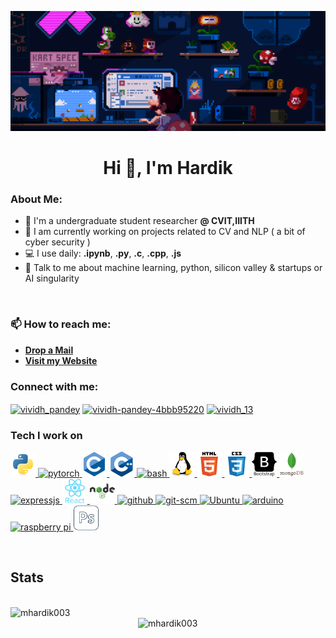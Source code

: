 <p align="center">
      <img alt="GIF" src="https://raw.githubusercontent.com/mhardik003/mhardik003/main/gifs/mario.gif">
</p>

<h1 align="center">Hi 👋, I'm Hardik</h1>

### <b>About Me:</b>

- 🏦 I'm a undergraduate student researcher <b>@ CVIT,IIITH</b>
- 📝 I am currently working on projects related to CV and NLP ( a bit of cyber security )
- 💻 I use daily: **.ipynb**, **.py**, **.c**, **.cpp**,  **.js**
- 💬 Talk to me about machine learning, python, silicon valley & startups or AI singularity

<br>

<h3 align="left">📫 How to reach me:</h3>

* [**Drop a Mail**](mailto:hardik.mittal@research.iiit.ac.in)
* [**Visit my Website**](https://mhardik003.github.io/)

<h3 align="left">Connect with me:</h3>
<p align="left">
<a href="https://twitter.com/mhardik003" target="blank"><img align="center" src="https://raw.githubusercontent.com/rahuldkjain/github-profile-readme-generator/master/src/images/icons/Social/twitter.svg" alt="vividh_pandey" height="30" width="40" /></a>
<a href="https://linkedin.com/in/mhardik003" target="blank"><img align="center" src="https://raw.githubusercontent.com/rahuldkjain/github-profile-readme-generator/master/src/images/icons/Social/linked-in-alt.svg" alt="vividh-pandey-4bbb95220" height="30" width="40" /></a>
<a href="https://instagram.com/mhardik003_" target="blank"><img align="center" src="https://raw.githubusercontent.com/rahuldkjain/github-profile-readme-generator/master/src/images/icons/Social/instagram.svg" alt="vividh_13" height="30" width="40" /></a>
</p>


<h3 align="left">Tech I work on</h3> 

<p align="left">

<a href="https://www.python.org" target="_blank"> <img src="https://raw.githubusercontent.com/devicons/devicon/master/icons/python/python-original.svg" alt="python" width="40" height="40"/> </a>
<a href="https://pytorch.org/" target="_blank"> <img src="https://www.vectorlogo.zone/logos/pytorch/pytorch-icon.svg" alt="pytorch" width="40" height="40"/> </a> <a href="https://www.cprogramming.com/" target="_blank"> <img src="https://raw.githubusercontent.com/devicons/devicon/master/icons/c/c-original.svg" alt="c" width="40" height="40"/> </a> 
<a href="https://www.w3schools.com/cpp/" target="_blank"> <img src="https://raw.githubusercontent.com/devicons/devicon/master/icons/cplusplus/cplusplus-original.svg" alt="cplusplus" width="40" height="40"/> </a> 
<a href="https://www.gnu.org/software/bash/" target="_blank"> <img src="https://www.vectorlogo.zone/logos/gnu_bash/gnu_bash-icon.svg" alt="bash" width="40" height="40"/> </a> 
<a href="https://www.linux.org/" target="_blank"> <img src="https://raw.githubusercontent.com/devicons/devicon/master/icons/linux/linux-original.svg" alt="linux" width="40" height="40"/> </a> 
<a href="https://www.w3.org/html/" target="_blank"> <img src="https://raw.githubusercontent.com/devicons/devicon/master/icons/html5/html5-original-wordmark.svg" alt="html5" width="40" height="40"/> </a> 
<a href="https://www.w3schools.com/css/" target="_blank"> <img src="https://raw.githubusercontent.com/devicons/devicon/master/icons/css3/css3-original-wordmark.svg" alt="css3" width="40" height="40"/> </a> 
<a href="https://getbootstrap.com" target="_blank"> <img src="https://raw.githubusercontent.com/devicons/devicon/master/icons/bootstrap/bootstrap-plain-wordmark.svg" alt="bootstrap" width="40" height="40"/> </a> 
<a href="https://www.mongodb.com/" target="_blank"> <img src="https://raw.githubusercontent.com/devicons/devicon/master/icons/mongodb/mongodb-original-wordmark.svg" alt="mongodb" width="40" height="40"/> </a> 
<a href="https://expressjs.com/" target="_blank"> <img src="https://www.vectorlogo.zone/logos/expressjs/expressjs-ar21.svg" alt="expressjs" width="40" height="40"/> </a> 
<a href="https://reactjs.org/" target="_blank"> <img src="https://raw.githubusercontent.com/devicons/devicon/master/icons/react/react-original-wordmark.svg" alt="react" width="40" height="40"/> </a> 
<a href="https://nodejs.org" target="_blank"> <img src="https://raw.githubusercontent.com/devicons/devicon/master/icons/nodejs/nodejs-original-wordmark.svg" alt="nodejs" width="40" height="40"/> </a> 
<a href="https://github.com/" target="_blank"> <img src="https://www.vectorlogo.zone/logos/github/github-icon.svg" alt="github" width="40" height="40"/> </a> 
<a href="https://git-scm.com/" target="_blank"> <img src="https://www.vectorlogo.zone/logos/git-scm/git-scm-icon.svg" alt="git-scm" width="40" height="40"/> </a> 
<a href="https://www.ubuntu.org/" target="_blank"> 
<img src="https://www.vectorlogo.zone/logos/ubuntu/ubuntu-icon.svg" alt="Ubuntu" width="40" height="40"/> </a> 
<a href="https://www.arduino.cc/" target="_blank"> 
<img src="https://cdn.worldvectorlogo.com/logos/arduino-1.svg" alt="arduino" width="40" height="40"/> </a> 
<a href="https://www.raspberrypi.org/" target="_blank"> 
<img src="https://www.vectorlogo.zone/logos/raspberrypi/raspberrypi-icon.svg" alt="raspberry pi" width="40" height="40"/> </a> 
<a href="https://www.photoshop.com/en" target="_blank"> <img src="https://raw.githubusercontent.com/devicons/devicon/master/icons/photoshop/photoshop-line.svg" alt="photoshop" width="40" height="40"/> </a> 



<br>


<h2> Stats </h2>


<br>
<!-- <p align="left"><img src="https://github-readme-stats.vercel.app/api?username=mhardik003&theme=transparent&hide_border=false&include_all_commits=true&count_private=true&show_icons=true" alt="mhardik003" /></p> -->
<img align="left"
 src="https://github-readme-streak-stats.herokuapp.com/?user=mhardik003&theme=react&hide_border=false&show_icons=true" alt="mhardik003" width="500" height="auto"/> <img align="right" src="https://github-readme-stats.vercel.app/api/top-langs/?username=mhardik003&theme=react&hide_border=false&include_all_commits=false&count_private=true&layout=compact&show_icons=true" alt="mhardik003" width="300" />
<!-- 
<p align="left"> <a href="https://github.com/ryo-ma/github-profile-trophy"><img src="https://github-profile-trophy.vercel.app/?username=mhardik003" alt="mhardik003" /></a> </p> -->




